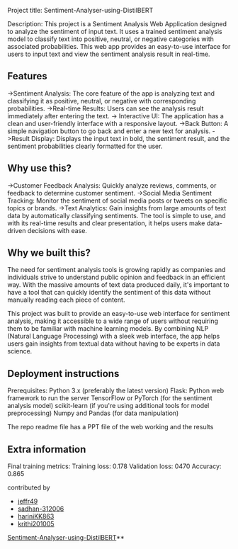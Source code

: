 Project title: Sentiment-Analyser-using-DistilBERT

Description: This project is a Sentiment Analysis Web Application designed to analyze the sentiment of input text. It uses a trained sentiment analysis model to classify text into positive, neutral, or negative categories with associated probabilities. This web app provides an easy-to-use interface for users to input text and view the sentiment analysis result in real-time.

## Features

->Sentiment Analysis: The core feature of the app is analyzing text and classifying it as positive, neutral, or negative with corresponding probabilities. 
->Real-time Results: Users can see the analysis result immediately after entering the text.
-> Interactive UI: The application has a clean and user-friendly interface with a responsive layout.
->Back Button: A simple navigation button to go back and enter a new text for analysis. ->Result Display: Displays the input text in bold, the sentiment result, and the sentiment probabilities clearly formatted for the user. 

## Why use this?
->Customer Feedback Analysis: Quickly analyze reviews, comments, or feedback to determine customer sentiment.
->Social Media Sentiment Tracking: Monitor the sentiment of social media posts or tweets on specific topics or brands.
->Text Analytics: Gain insights from large amounts of text data by automatically classifying sentiments. The tool is simple to use, and with its real-time results and clear presentation, it helps users make data-driven decisions with ease.

## Why we built this?
The need for sentiment analysis tools is growing rapidly as companies and individuals strive to understand public opinion and feedback in an efficient way. With the massive amounts of text data produced daily, it's important to have a tool that can quickly identify the sentiment of this data without manually reading each piece of content.

This project was built to provide an easy-to-use web interface for sentiment analysis, making it accessible to a wide range of users without requiring them to be familiar with machine learning models. By combining NLP (Natural Language Processing) with a sleek web interface, the app helps users gain insights from textual data without having to be experts in data science.

## Deployment instructions
Prerequisites:
Python 3.x (preferably the latest version)
Flask: Python web framework to run the server
TensorFlow or PyTorch (for the sentiment analysis model)
scikit-learn (if you're using additional tools for model preprocessing)
Numpy and Pandas (for data manipulation)

The repo readme file has a PPT file of the web working and the results

## Extra information 
Final training metrics: 
Training loss: 0.178
Validation loss: 0470
Accuracy: 0.865

contributed by
- [jeffr49](https://github.com/jeffr49)
- [sadhan-312006](https://github.com/sadhana-312006)
- [hariniKK863](https://github.com/HariniKK863)
- [krithi201005](https://github.com/krithi201005)

[Sentiment-Analyser-using-DistilBERT](lhttps://github.com/jeffr49/Sentiment-Analyser-using-DistilBERT)**
